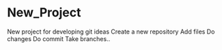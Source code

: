 # New_Project
New project for developing git ideas 
Create a new repository
Add files
Do changes
Do commit
Take branches..
